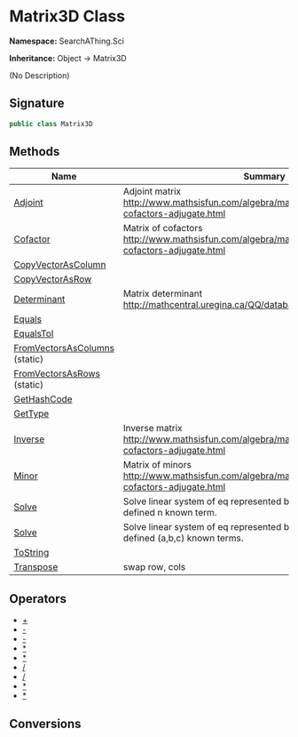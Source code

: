 # Matrix3D Class
**Namespace:** SearchAThing.Sci

**Inheritance:** Object → Matrix3D

(No Description)

## Signature
```csharp
public class Matrix3D
```
## Methods
|**Name**|**Summary**|
|---|---|
|[Adjoint](Matrix3D/Adjoint.md)|Adjoint matrix<br/>            http://www.mathsisfun.com/algebra/matrix-inverse-minors-cofactors-adjugate.html|
|[Cofactor](Matrix3D/Cofactor.md)|Matrix of cofactors<br/>            http://www.mathsisfun.com/algebra/matrix-inverse-minors-cofactors-adjugate.html|
|[CopyVectorAsColumn](Matrix3D/CopyVectorAsColumn.md)||
|[CopyVectorAsRow](Matrix3D/CopyVectorAsRow.md)||
|[Determinant](Matrix3D/Determinant.md)|Matrix determinant<br/>            http://mathcentral.uregina.ca/QQ/database/QQ.09.06/h/suud1.html|
|[Equals](Matrix3D/Equals.md)||
|[EqualsTol](Matrix3D/EqualsTol.md)||
|[FromVectorsAsColumns](Matrix3D/FromVectorsAsColumns.md) (static)||
|[FromVectorsAsRows](Matrix3D/FromVectorsAsRows.md) (static)||
|[GetHashCode](Matrix3D/GetHashCode.md)||
|[GetType](Matrix3D/GetType.md)||
|[Inverse](Matrix3D/Inverse.md)|Inverse matrix<br/>            http://www.mathsisfun.com/algebra/matrix-inverse-minors-cofactors-adjugate.html|
|[Minor](Matrix3D/Minor.md)|Matrix of minors<br/>            http://www.mathsisfun.com/algebra/matrix-inverse-minors-cofactors-adjugate.html|
|[Solve](Matrix3D/Solve.md)|Solve linear system of eq represented by this matrix<br/>            defined n known term.|
|[Solve](Matrix3D/Solve.md#solvedouble-double-double)|Solve linear system of eq represented by this matrix<br/>            defined (a,b,c) known terms.|
|[ToString](Matrix3D/ToString.md)||
|[Transpose](Matrix3D/Transpose.md)|swap row, cols|
## Operators
- [+](Matrix3D/op_Addition.md)
- [-](Matrix3D/op_Subtraction.md)
- [-](Matrix3D/op_UnaryNegation.md)
- [*](Matrix3D/op_Multiply.md)
- [*](Matrix3D/op_Multiply.md)
- [/](Matrix3D/op_Division.md)
- [/](Matrix3D/op_Division.md)
- [*](Matrix3D/op_Multiply.md)
- [*](Matrix3D/op_Multiply.md)
## Conversions
